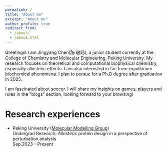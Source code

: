 ```yaml
---
permalink: /
title: "About me"
excerpt: "About me"
author_profile: true
redirect_from: 
  - /about/
  - /about.html
---
```


Greetings! I am Jingyang Chen(陈 敬旸), a junior student currently at the College of Chemistry and Molecular Engineering, Peking University. My research focuses on theoretical and computational biophysical chemistry, especially allosteric effects. I am also interested in far-from-equilibrium biochemical phenomena. I plan to pursue for a Ph.D degree after graduation in 2025.

I am fascinated about soccer. I will share my insights on games, players and rules in the "blogs" section, looking forward to your browsing!

Research experiences
======
- Peking University ([Molecular Modelling Group](https://www.chem.pku.edu.cn/liuzhirong/en/))<br/>
Undergrad Research: Allosteric protein design in a perspective of perturbation analysis<br/>
Sep.2023 - Present
